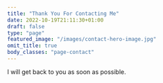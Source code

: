 ```yaml
---
title: "Thank You For Contacting Me"
date: 2022-10-19T21:11:30+01:00
draft: false
type: "page"
featured_image: "/images/contact-hero-image.jpg"
omit_title: true
body_classes: "page-contact"
---
```


I will get back to you as soon as possible.